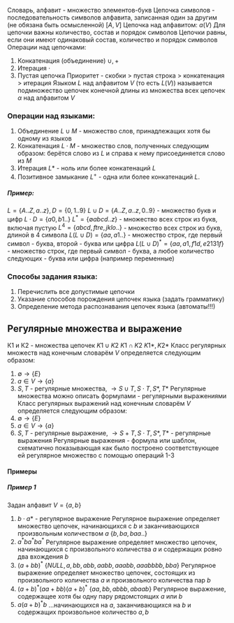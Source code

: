 Словарь, алфавит - множество элементов-букв
Цепочка символов - последовательность символов алфавита, записанная один за другим (не обязана быть осмысленной) \[$A, V$\]
Цепочка над алфавитом: $a(V)$
Для цепочки важны количество, состав и порядок символов
Цепочки равны, если они имеют одинаковый состав, количество и порядок символов
Операции над цепочками:
1. Конкатенация (объединение) $\cup{},+$
2. Итерация $\cdot{}$ 
3. Пустая цепочка
Приоритет - скобки > пустая строка > конкатенация > итерация
Языком $L$ над алфавитом $V$ (то есть $L(V)$) называется подмножество цепочек конечной длины из множества всех цепочек $\alpha$ над алфавитом $V$
### Операции над языками:
1. Объединение $L\cup{M}$ - множество слов, принадлежащих хотя бы одному из языков
2. Конкатенация $L\cdot{M}$ - множество слов, полученных следующим образом: берётся слово из $L$ и справа к нему присоединяется слово из $M$
3. Итерация $L*$ - ноль или более конкатенаций $L$
4. Позитивное замыкание $L^{+}$ - одна или более конкатенаций $L$. 
##### Пример:
$L=\{A..Z,a..z\},D=\{0,1..9\}$
$L\cup{D}=\{A..Z,a..z,0..9\}$ - множество букв и цифр
$L\cdot{D}=\{a0,b1..\}$
$L^{*}=\{\emptyset{}abcd..z\}$ - множество всех строк из букв, включая пустую
$L^{4}=\{abcd,ftre,jklo..\}$ - множество всех строк из букв, длиной в 4 символа
$L(L\cup{D})=\{aa,a1..\}$ - множество строк, где первый символ - буква, второй - буква или цифра
$L(L\cup{D})^{*}=\{aa,a1,f1d,e2131f\}$ - множество строк, где первый символ - буква, а любое количество следующих - буква или цифра (например переменные)

### Способы задания языка:
1. Перечислить все допустимые цепочки
2. Указание способов порождения цепочек языка (задать грамматику)
3. Определение метода распознавания цепочек языка (автоматы!!!)

## Регулярные множества и выражение
К1 и К2 - множества цепочек
$K1 \cup{} K2$
$K1 \cap{} K2$
$K1*, K2*$
Класс регулярных множеств над конечным словарём $V$ определяется следующим образом: 
1. $\emptyset{}\rightarrow{\{E\}}$ 
2. $a\in{V}\rightarrow{\{a\}}$ 
3. $S,T$ - регулярные множества, $\rightarrow{S\cup{T},S\cdot{T},S*,T*}$
Регулярные множества можно описать формулами - регулярными выражениями
Класс регулярных выражений над конечным словарём $V$ определяется следующим образом:
1. $\emptyset{}\rightarrow{\{E\}}$ 
2. $a\in{V}\rightarrow{\{a\}}$ 
3. $S,T$ - регулярные выражение, $\rightarrow{S+{T},S\cdot{T},S*,T*}$ - регулярные выражения
Регулярные выражения - формула или шаблон, схематично показывающая как было построено соответствующее ей регулярное множество с помощью операций 1-3
#### Примеры
##### Пример 1
Задан алфавит $V=\{a,b\}$
1) $b\cdot{}a*$ - регулярное выражение
Регулярное выражение определяет множество цепочек, начинающихся с $b$ и заканчивающихся произвольным количеством $a$
$\{b,ba,baa..\}$
2) $a^{*}ba^{*}ba^{*}$
Регулярное выражение определяет множество цепочек, начинающихся с произвольного количества $a$ и содержащих ровно два вхождения $b$
3) $(a+bb)^{*}$
$\{NULL, a, bb, abb, aabb, aaabb, aaabbbb, bba\}$
Регулярное выражение определяет множество цепочек, состоящих из произвольного количества $a$ и произвольного количества пар $b$
4) $(a+b)^{*}(aa+bb)(a+b)^{*}$
$\{aa,bb,abbb, abaab\}$
Регулярное выражение, содержащее хотя бы одну пару рядомстоящих $a$ или $b$
5) $a(a+b)^{*}b$
...начинающихся на $a$, заканчивающихся на $b$ и содержащих произвольное количество $a,b$
